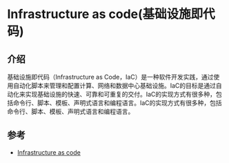 # Infrastructure as code(基础设施即代码)

## 介绍

基础设施即代码（Infrastructure as
Code，IaC）是一种软件开发实践，通过使用自动化脚本来管理和配置计算、网络和数据中心基础设施。IaC的目标是通过自动化来实现基础设施的快速、可靠和可重复的交付。IaC的实现方式有很多种，包括命令行、脚本、模板、声明式语言和编程语言。IaC的实现方式有很多种，包括命令行、脚本、模板、声明式语言和编程语言。

## 参考

- [Infrastructure as code](https://en.wikipedia.org/wiki/Infrastructure_as_code)